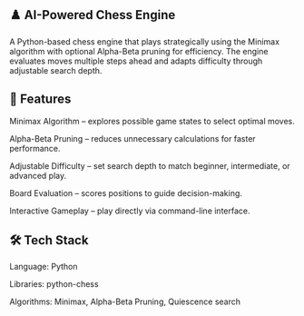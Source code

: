 ## ♟️ AI-Powered Chess Engine

A Python-based chess engine that plays strategically using the Minimax algorithm with optional Alpha-Beta pruning for efficiency. The engine evaluates moves multiple steps ahead and adapts difficulty through adjustable search depth.

## 🚀 Features

Minimax Algorithm – explores possible game states to select optimal moves.

Alpha-Beta Pruning – reduces unnecessary calculations for faster performance.

Adjustable Difficulty – set search depth to match beginner, intermediate, or advanced play.

Board Evaluation – scores positions to guide decision-making.

Interactive Gameplay – play directly via command-line interface.

## 🛠️ Tech Stack

Language: Python

Libraries: python-chess

Algorithms: Minimax, Alpha-Beta Pruning, Quiescence search

